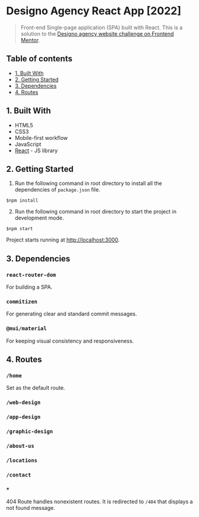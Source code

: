 # Designo Agency React App [2022]

>Front-end Single-page application (SPA) built with React. This is a solution to the [Designo agency website challenge on Frontend Mentor](https://www.frontendmentor.io/challenges/designo-multipage-website-G48K6rfUT).

## Table of contents
- [1. Built With](#built-with)
- [2. Getting Started](#getting-started)
- [3. Dependencies](#dependencies)
- [4. Routes](#routes)

## <a name="built-with">1. Built With</a>
- HTML5
- CSS3
- Mobile-first workflow
- JavaScript
- [React](https://reactjs.org/) - JS library

## <a name="getting-started">2. Getting Started</a>
1. Run the following command in root directory to install all the dependencies of `package.json` file. 
  ```
  $npm install
  ```
2. Run the following command in root directory to start the project in development mode. 
  ```
  $npm start
  ```
Project starts running at [http://localhost:3000](http://localhost:3000).

## <a name="dependencies">3. Dependencies</a>
### `react-router-dom` 
For building a SPA. 
### `commitizen` 
For generating clear and standard commit messages.
### `@mui/material`
For keeping visual consistency and responsiveness.

## <a name="routes">4. Routes</a>
### `/home`
Set as the default route.
### `/web-design`
### `/app-design`
### `/graphic-design`
### `/about-us`
### `/locations`
### `/contact`
### `*`
404 Route handles nonexistent routes. It is redirected to `/404` that displays a not found message.